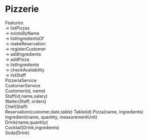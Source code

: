 # Pizzerie
Features:\
-> listPizzas\
-> existsByName\
-> listIngredientsOf\
-> makeReservation\
-> registerCustomer\
-> addIngredients\
-> addPizza\
-> listIngredients\
-> checkAvailability\
-> listStaff\
PizzeriaService\
CustomerService\
Customer(id, name)\
Staff(id,name,salary)\
Waiter(Staff, orders)\
Chef(Staff)\
Reservation(customer,date,table)
Table(id)
Pizza(name, ingredients)\
Ingredient(name, quantity, measurementUnit)\
Drink(name,quantity)\
Cocktail(Drink,ingredients)\
Soda(Drink)
